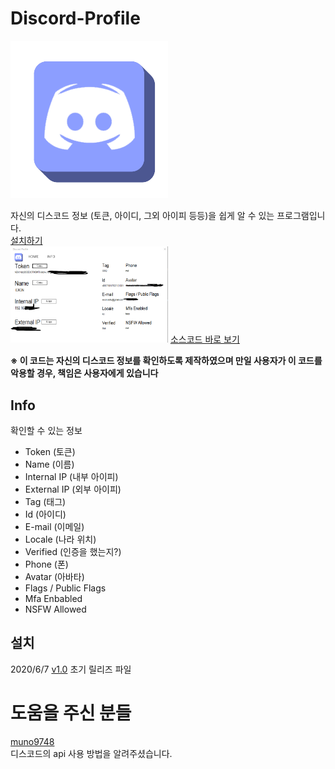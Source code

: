 # Discord-Profile
<img src="Image/Discord Profile1.png" width="50%">

자신의 디스코드 정보 (토큰, 아이디, 그외 아이피 등등)을 쉽게 알 수 있는 프로그램입니다. <br>
<a href="https://github.com/1-EXON/Discord-Profile/releases" target="_blank">설치하기
</a> <br>
<img src="Image/Preview.png" width="50%">
<a href="https://github.com/1-EXON/Discord-Profile/tree/master/Discord%20Profile/Discord%20Profile" target="_blank">소스코드 바로 보기
</a>

<b>※ 이 코드는 자신의 디스코드 정보를 확인하도록 제작하였으며 만일 사용자가 이 코드를 악용할 경우, 책임은 사용자에게 있습니다</b>

## Info
확인할 수 있는 정보
- Token (토큰)
- Name (이름)
- Internal IP (내부 아이피)
- External IP (외부 아이피)
- Tag (태그)
- Id (아이디)
- E-mail (이메일)
- Locale (나라 위치)
- Verified (인증을 했는지?)
- Phone (폰)
- Avatar (아바타)
- Flags / Public Flags
- Mfa Enbabled
- NSFW Allowed

## 설치
2020/6/7
[v1.0](https://github.com/1-EXON/Discord-Profile/releases/download/v1.0/Discord.Profile.Setup.msi)
초기 릴리즈 파일

# 도움을 주신 분들
<a href="https://github.com/muno9748">muno9748</a> <br>
디스코드의 api 사용 방법을 알려주셨습니다.
